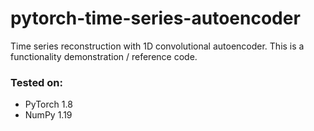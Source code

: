 # pytorch-time-series-autoencoder

Time series reconstruction with 1D convolutional autoencoder. This is a functionality demonstration / reference code.


### Tested on:

- PyTorch 1.8
- NumPy 1.19
